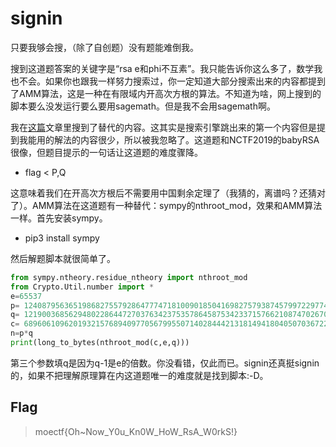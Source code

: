 # signin

只要我够会搜，（除了自创题）没有题能难倒我。

搜到这道题答案的关键字是“rsa e和phi不互素”。我只能告诉你这么多了，数学我也不会。如果你也跟我一样努力搜索过，你一定知道大部分搜索出来的内容都提到了AMM算法，这是一种在有限域内开高次方根的算法。不知道为啥，网上搜到的脚本要么没发运行要么要用sagemath。但是我不会用sagemath啊。

我在[这篇](https://tttang.com/archive/1504/)文章里搜到了替代的内容。这其实是搜索引擎跳出来的第一个内容但是提到我能用的解法的内容很少，所以被我忽略了。这道题和NCTF2019的babyRSA很像，但题目提示的一句话让这道题的难度骤降。

- flag < P,Q

这意味着我们在开高次方根后不需要用中国剩余定理了（我猜的，离谱吗？还猜对了）。AMM算法在这道题有一种替代：sympy的nthroot_mod，效果和AMM算法一样。首先安装sympy。

- pip3 install sympy

然后解题脚本就很简单了。

```python
from sympy.ntheory.residue_ntheory import nthroot_mod
from Crypto.Util.number import *
e=65537
p= 12408795636519868275579286477747181009018504169827579387457997229774738126230652970860811085539129972962189443268046963335610845404214331426857155412988073
q= 12190036856294802286447270376342375357864587534233715766210874702670724440751066267168907565322961270655972226761426182258587581206888580394726683112820379
c= 68960610962019321576894097705679955071402844421318149418040507036722717269530195000135979777852568744281930839319120003106023209276898286482202725287026853925179071583797231099755287410760748104635674307266042492611618076506037004587354018148812584502385622631122387857218023049204722123597067641896169655595
n=p*q
print(long_to_bytes(nthroot_mod(c,e,q)))
```

第三个参数填q是因为q-1是e的倍数。你没看错，仅此而已。signin还真挺signin的，如果不把理解原理算在内这道题唯一的难度就是找到脚本:-D。

## Flag
  > moectf{Oh~Now_Y0u_Kn0W_HoW_RsA_W0rkS!}